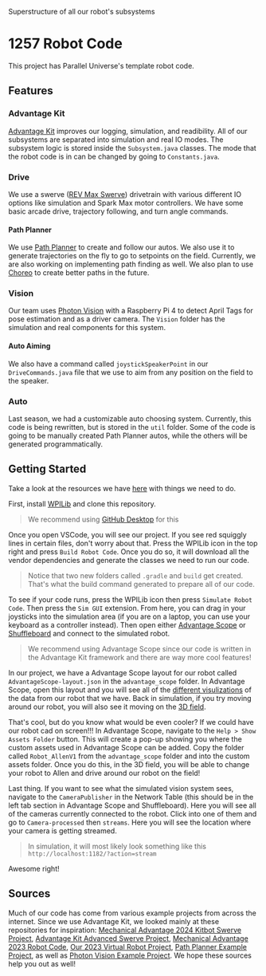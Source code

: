 Superstructure of all our robot's subsystems

# 1257 Robot Code
This project has Parallel Universe's template robot code.

## Features
### Advantage Kit
[Advantage Kit](https://github.com/Mechanical-Advantage/AdvantageKit) improves our logging, simulation, and readibility. All of our subsystems are separated into simulation and real IO modes. The subsystem logic is stored inside the `Subsystem.java` classes. The mode that the robot code is in can be changed by going to `Constants.java`.  

### Drive
We use a swerve ([REV Max Swerve](https://docs.revrobotics.com/ion-build-system/motion/maxswerve)) drivetrain with various different IO options like simulation and Spark Max motor controllers. We have some basic arcade drive, trajectory following, and turn angle commands. 

#### Path Planner
We use [Path Planner](https://pathplanner.dev/) to create and follow our autos. We also use it to generate trajectories on the fly to go to setpoints on the field. Currently, we are also working on implementing path finding as well. We also plan to use [Choreo](https://sleipnirgroup.github.io/Choreo/) to create better paths in the future. 

### Vision
Our team uses [Photon Vision](https://photonvision.org/) with a Raspberry Pi 4 to detect April Tags for pose estimation and as a driver camera. The `Vision` folder has the simulation and real components for this system. 

#### Auto Aiming
We also have a command called `joystickSpeakerPoint` in our `DriveCommands.java` file that we use to aim from any position on the field to the speaker.

### Auto
Last season, we had a customizable auto choosing system. Currently, this code is being rewritten, but is stored in the `util` folder. Some of the code is going to be manually created Path Planner autos, while the others will be generated programmatically.

## Getting Started
Take a look at the resources we have [here](https://docs.google.com/document/d/1KaAQCZHfttFZk9dY0amIj057UGiLFXdztHYZKqD3VwI/edit#heading=h.8op83lvrsd9) with things we need to do.

First, install [WPILib](https://docs.wpilib.org/en/stable/docs/software/what-is-wpilib.html) and clone this repository.

> We recommend using [GitHub Desktop](https://desktop.github.com/) for this

Once you open VSCode, you will see our project. If you see red squiggly lines in certain files, don't worry about that. Press the WPILib icon in the top right and press `Build Robot Code`. Once you do so, it will download all the vendor dependencies and generate the classes we need to run our code.

> Notice that two new folders called `.gradle` and `build` get created. That's what the build command generated to prepare all of our code.

To see if your code runs, press the WPILib icon then press `Simulate Robot Code`. Then press the `Sim GUI` extension. From here, you can drag in your joysticks into the simulation area (if you are on a laptop, you can use your keyboard as a controller instead). Then open either [Advantage Scope](https://github.com/Mechanical-Advantage/AdvantageScope) or [Shuffleboard](https://docs.wpilib.org/en/stable/docs/software/dashboards/shuffleboard/getting-started/shuffleboard-tour.html) and connect to the simulated robot. 

> We recommend using Advantage Scope since our code is written in the Advantage Kit framework and there are way more cool features!

In our project, we have a Advantage Scope layout for our robot called `AdvantageScope-layout.json` in the `advantage_scope` folder. In Advantage Scope, open this layout and you will see all of the [different visulizations](https://github.com/Mechanical-Advantage/AdvantageScope/blob/main/docs/NAVIGATION.md) of the data from our robot that we have. Back in simulation, if you try moving around our robot, you will also see it moving on the [3D field](https://github.com/Mechanical-Advantage/AdvantageScope/blob/main/docs/tabs/3D-FIELD.md). 

That's cool, but do you know what would be even cooler? If we could have our robot cad on screen!!! In Advantage Scope, navigate to the `Help > Show Assets Folder` button. This will create a pop-up showing you where the custom assets used in Advantage Scope can be added. Copy the folder called `Robot_AllenV1` from the `advantage_scope` folder and into the custom assets folder. Once you do this, in the 3D field, you will be able to change your robot to Allen and drive around our robot on the field!

Last thing. If you want to see what the simulated vision system sees, navigate to the `CameraPublisher` in the Network Table (this should be in the left tab section in Advantage Scope and Shuffleboard). Here you will see all of the cameras currently connected to the robot. Click into one of them and go to `Camera-processed` then `streams`. Here you will see the location where your camera is getting streamed.

> In simulation, it will most likely look something like this `http://localhost:1182/?action=stream`

Awesome right!

## Sources
Much of our code has come from various example projects from across the internet. Since we use Advantage Kit, we looked mainly at these repositories for inspiration: [Mechanical Advantage 2024 Kitbot Swerve Project](https://github.com/Mechanical-Advantage/RobotCode2024/tree/kitbot-swerve), [Advantage Kit Advanced Swerve Project](https://github.com/Mechanical-Advantage/AdvantageKit/tree/main/example_projects/advanced_swerve_drive/src/main), [Mechanical Advantage 2023 Robot Code](https://github.com/Mechanical-Advantage/RobotCode2023), [Our 2023 Virtual Robot Project](https://github.com/frc1257/virtual-robot), [Path Planner Example Project](https://github.com/mjansen4857/pathplanner/tree/main/examples/java), as well as [Photon Vision Example Project](https://github.com/PhotonVision/photonvision/tree/master/photonlib-java-examples). We hope these sources help you out as well!

